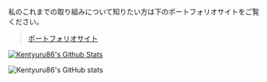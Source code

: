 
私のこれまでの取り組みについて知りたい方は下のポートフォリオサイトをご覧ください。
> [ポートフォリオサイト](https://kentyuru86.github.io/)

<!-- Stats -->
[![Kentyuru86's Github Stats](https://github-readme-stats.vercel.app/api/top-langs/?username=Kentyuru86&count_private=true&layout=compact&theme=dark
)](https://github.com/anuraghazra/github-readme-stats)

![Kentyuru86's GitHub stats](https://github-readme-stats.vercel.app/api?username=Kentyuru86&show_icons=true&theme=dark&count_private=true&include_all_commits=true&icon_color=ffffff&hide=contribs,issues)
